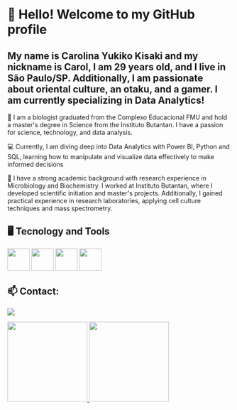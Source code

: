 # 👋 Hello! Welcome to my GitHub profile
## My name is Carolina Yukiko Kisaki and my nickname is Carol, I am 29 years old, and I live in São Paulo/SP. Additionally, I am passionate about oriental culture, an otaku, and a gamer. I am currently specializing in Data Analytics!

🌱 I am a biologist graduated from the Complexo Educacional FMU and hold a master's degree in Science from the Instituto Butantan. I have a passion for science, technology, and data analysis.

💻 Currently, I am diving deep into Data Analytics with Power BI, Python and SQL, learning how to manipulate and visualize data effectively to make informed decisions

🔬 I have a strong academic background with research experience in Microbiology and Biochemistry. I worked at Instituto Butantan, where I developed scientific initiation and master's projects. Additionally, I gained practical experience in research laboratories, applying cell culture techniques and mass spectrometry.

## 🖥️ Tecnology and Tools

<img src="https://cdn.jsdelivr.net/gh/devicons/devicon@latest/icons/github/github-original.svg" width="50" height="50"/> <img src="https://cdn.jsdelivr.net/gh/devicons/devicon@latest/icons/python/python-original.svg" width="50" height="50"/> <img src="https://seeklogo.com/images/P/power-bi-icon-logo-E1B451ED39-seeklogo.com.png" width="50" height="50"/> <img src="https://cdn.jsdelivr.net/gh/devicons/devicon@latest/icons/sqlite/sqlite-original.svg" width="50" height="50"/>

## 📫 Contact:
<a href="https://www.linkedin.com/in/carolina-yukiko-kisaki-a43043150/" target="_blank"><img loading="lazy" src="https://img.shields.io/badge/-LinkedIn-%230077B5?style=for-the-badge&logo=linkedin&logoColor=white" target="_blank"></a>   


<div>
<a href="https://github.com/Carolkisaki">
<img loading="lazy" height="180em" src="https://github-readme-stats.vercel.app/api/top-langs/?username=Carolkisaki&layout=compact&langs_count=7&theme=dracula"/>

<img loading="lazy" height="180em" src="https://github-readme-stats.vercel.app/api?username=Carolkisaki&show_icons=true&theme=dracula&include_all_commits=true&count_private=true"/>
</div>



